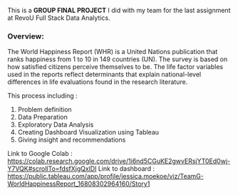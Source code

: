 This is a **GROUP FINAL PROJECT** I did with my team for the last assignment at RevoU Full Stack Data Analytics.

### Overview: 
The World Happiness Report (WHR) is a United Nations publication that ranks happiness from 1 to 10  in 149 countries (UN). 
The survey is based on how satisfied citizens perceive themselves to be. 
The life factor variables used in the reports reflect determinants that explain national-level differences in life evaluations found in the research literature. 

This process including :
1. Problem definition
2. Data Preparation
3. Exploratory Data Analysis
4. Creating Dashboard Visualization using Tableau
5. Giving insight and recommendations

Link to Google Colab : 
https://colab.research.google.com/drive/1i6nd5CGuKE2gwvERsjYT0Ed0wj-Y7VQK#scrollTo=fdsfXjgQxlDI
Link to dashboard : 
https://public.tableau.com/app/profile/jessica.moekoe/viz/TeamG-WorldHappinessReport_16808302964160/Story1